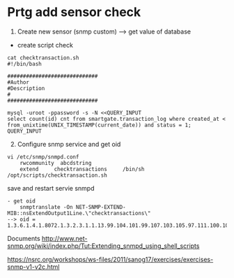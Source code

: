 # Prtg add sensor check 

1. Create new sensor (snmp custom) --> get value of database
- create script check
```
cat checktransaction.sh 
#!/bin/bash

#############################
#Author
#Description
#
#############################

mysql -uroot -ppassword -s -N <<QUERY_INPUT
select count(id) cnt from smartgate.transaction_log where created_at < from_unixtime(UNIX_TIMESTAMP(current_date)) and status = 1;
QUERY_INPUT
```

2. Configure snmp service and get oid
```
vi /etc/snmp/snmpd.conf
	rwcommunity	 abcdstring
	extend     checktransactions     /bin/sh    /opt/scripts/checktransaction.sh
```
save and restart servie snmpd 
```
- get oid
	snmptranslate -On NET-SNMP-EXTEND-MIB::nsExtendOutput1Line.\"checktransactions\"
--> oid = 1.3.6.1.4.1.8072.1.3.2.3.1.1.13.99.104.101.99.107.103.105.97.111.100.105.xxx.xxx
```
Documents  http://www.net-snmp.org/wiki/index.php/Tut:Extending_snmpd_using_shell_scripts

https://nsrc.org/workshops/ws-files/2011/sanog17/exercises/exercises-snmp-v1-v2c.html

